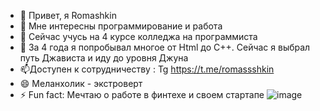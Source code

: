 - 👋 Привет, я Romashkin
- 👀 Мне интересны программирование и работа
- 🌱 Сейчас учусь на  4 курсе колледжа на программиста
- 💞️ За 4 года я попробывал многое от Html до С++. Сейчас я выбрал путь Джависта и иду до уровня Джуна
- 📫Доступен к сотрудничеству : Tg https://t.me/romassshkin
- 😄 Меланхолик - экстроверт
- ⚡ Fun fact: Мечтаю о работе в финтехе и своем стартапе
![image](https://github.com/RomashkinYer/RomashkinYer/assets/131952422/25c1e1ab-aabd-4897-ab33-ab2ff50ac494)



<!---
RomashkinYer/RomashkinYer is a ✨ special ✨ repository because its `README.md` (this file) appears on your GitHub profile.
You can click the Preview link to take a look at your changes.
--->
